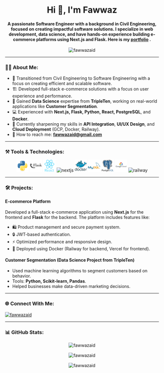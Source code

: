 <h1 align="center">Hi 👋, I'm Fawwaz</h1>
<h4 align="center">
   A passionate Software Engineer with a background in Civil Engineering, focused on creating impactful software solutions.
   I specialize in web development, data science, and have hands-on experience building e-commerce platforms using Next.js and Flask.
   Here is my <a href="https://docs.google.com/presentation/d/1Ihzicje3yO8iUBwDpvrTBBQ9EpOitrolhmOpDwZa6Xc/edit?usp=sharing">portfolio</a>
.
</h4>

<p align="center"> 
   <img src="https://komarev.com/ghpvc/?username=fawwazaid&label=Profile%20views&color=0e75b6&style=flat" alt="fawwazaid" /> 
</p>

---

### 👨‍💻 About Me:
- 🔧 Transitioned from Civil Engineering to Software Engineering with a focus on creating efficient and scalable software.
- 🏗️ Developed full-stack e-commerce solutions with a focus on user experience and performance.
- 🧠 Gained **Data Science** expertise from **TripleTen**, working on real-world applications like **Customer Segmentation**.
- 💻 Experienced with **Next.js, Flask, Python, React, PostgreSQL**, and **Docker**.
- 🌱 Currently sharpening my skills in **API Integration**, **UI/UX Design**, and **Cloud Deployment** (GCP, Docker, Railway).
- 📧 How to reach me: **fawwazaid@gmail.com**

---

### ⚒️ Tools & Technologies:
<p align="center">
  <img src="https://raw.githubusercontent.com/devicons/devicon/master/icons/python/python-original.svg" alt="python" width="40" height="40"/>
  <img src="https://raw.githubusercontent.com/devicons/devicon/master/icons/flask/flask-original-wordmark.svg" alt="flask" width="40" height="40"/>
  <img src="https://raw.githubusercontent.com/devicons/devicon/master/icons/react/react-original-wordmark.svg" alt="react" width="40" height="40"/>
  <img src="https://nextjs.org/static/favicon/favicon.ico" alt="nextjs" width="40" height="40"/>
  <img src="https://raw.githubusercontent.com/devicons/devicon/master/icons/docker/docker-original-wordmark.svg" alt="docker" width="40" height="40"/>
  <img src="https://raw.githubusercontent.com/devicons/devicon/master/icons/mysql/mysql-original-wordmark.svg" alt="mysql" width="40" height="40"/>
  <img src="https://raw.githubusercontent.com/devicons/devicon/master/icons/postgresql/postgresql-original-wordmark.svg" alt="postgresql" width="40" height="40"/>
  <img src="https://raw.githubusercontent.com/devicons/devicon/master/icons/googlecloud/googlecloud-original-wordmark.svg" alt="googlecloud" width="40" height="40"/>
  <img src="https://railway.app/favicon.ico" alt="railway" width="40" height="40"/>
</p>

---

### 🛠️ Projects:

#### **E-commerce Platform**
Developed a full-stack e-commerce application using **Next.js** for the frontend and **Flask** for the backend. 
The platform includes features like:
- 🛍️ Product management and secure payment system.
- 🔒 JWT-based authentication.
- ⚡ Optimized performance and responsive design.
- 🚀 Deployed using Docker (Railway for backend, Vercel for frontend).

#### **Customer Segmentation** (Data Science Project from TripleTen)
- Used machine learning algorithms to segment customers based on behavior.
- Tools: **Python, Scikit-learn, Pandas**.
- Helped businesses make data-driven marketing decisions.

---

### 🌐 Connect With Me:
<p align="left">
   <a href="https://linkedin.com/in/fawwazaid" target="_blank">
      <img align="center" src="https://raw.githubusercontent.com/rahuldkjain/github-profile-readme-generator/master/src/images/icons/Social/linked-in-alt.svg" alt="fawwazaid" height="30" width="40" />
   </a>
</p>

---

### 📊 GitHub Stats:
<p align="center">
  <img align="center" src="https://github-readme-stats.vercel.app/api/top-langs?username=fawwazaid&show_icons=true&locale=en&layout=compact" alt="fawwazaid" />
</p>

<p align="center">
  <img align="center" src="https://github-readme-stats.vercel.app/api?username=fawwazaid&show_icons=true&locale=en" alt="fawwazaid" />
</p>

<p align="center">
  <img align="center" src="https://github-readme-streak-stats.herokuapp.com/?user=fawwazaid&" alt="fawwazaid" />
</p>
